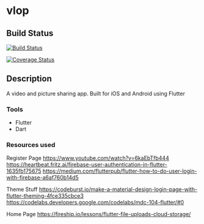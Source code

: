 # vlop

## Build Status

[![Build Status](https://travis-ci.org/bmarden/vlop.svg?branch=master)](https://travis-ci.org/bmarden/vlop)

[![Coverage Status](https://coveralls.io/repos/github/bmarden/vlop/badge.svg?branch=CI/CDSetup)](https://coveralls.io/github/bmarden/vlop?branch=CI/CDSetup)

## Description

A video and picture sharing app. Built for iOS and Android using Flutter

### Tools

- Flutter
- Dart

### Resources used

Register Page
<https://www.youtube.com/watch?v=6kaEbTfb444>
<https://heartbeat.fritz.ai/firebase-user-authentication-in-flutter-1635fb175675>
<https://medium.com/flutterpub/flutter-how-to-do-user-login-with-firebase-a6af760b14d5>

Theme Stuff
<https://codeburst.io/make-a-material-design-login-page-with-flutter-theming-4fce335cbce3>
<https://codelabs.developers.google.com/codelabs/mdc-104-flutter/#0>

Home Page
<https://fireship.io/lessons/flutter-file-uploads-cloud-storage/>
